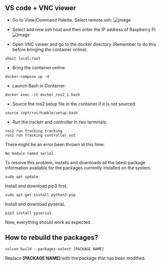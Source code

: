 ## VS code + VNC viewer
- Go to View/Command Palette. Select remote ssh:
![image](https://github.com/guyuxuan9/UROP_robotic_arm/assets/58468284/0a68d79c-1c13-492f-9121-211d4065a40d)

- Select add new ssh host and then enter the IP address of Raspberry Pi
![image](https://github.com/guyuxuan9/UROP_robotic_arm/assets/58468284/7b8244b4-bfcb-4fc2-95c0-c0114c61c092)

- Open VNC viewer and go to the docker directory (Remember to do this before bringing the container online).
```
xhost local:root
```
- Bring the container online:
```
docker-compose up -d
```
- Launch Bash in Container:
```
docker exec -it docker_ros2_1 bash
```
- Source the ros2 setup file in the container if it is not sourced:
```
source /opt/ros/humble/setup.bash
```
- Run the tracker and controller in two terminals:
```
ros2 run tracking tracking
ros2 run tracking controller_out
```
There might be an error been thrown at this time:
```
No module named serial
```
To resolve this problem, installs and downloads all the latest package information available for the packages currently installed on the system. 
```
sudo apt update
```
Install and download pip3 first.
```
sudo apt-get install python3-pip
```
Install and download pyserial.
```
pip3 install pyserial
```
Now, everything should work as expected.

## How to rebuild the packages?
```
colcon build --packages-select [PACKAGE NAME]
```
Replace **[PACKAGE NAME]** with the package that has been modified.